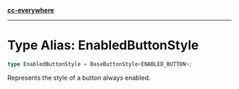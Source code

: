 [**cc-everywhere**](../../../../../index.md)

***

# Type Alias: EnabledButtonStyle

```ts
type EnabledButtonStyle = BaseButtonStyle<ENABLED_BUTTON>;
```

Represents the style of a button always enabled.
